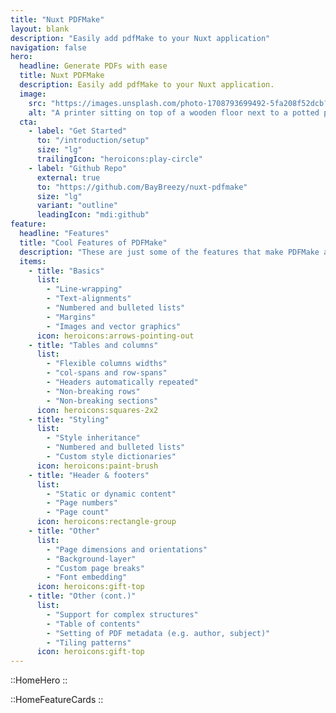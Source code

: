 ```yaml
---
title: "Nuxt PDFMake"
layout: blank
description: "Easily add pdfMake to your Nuxt application"
navigation: false
hero:
  headline: Generate PDFs with ease
  title: Nuxt PDFMake
  description: Easily add pdfMake to your Nuxt application.
  image:
    src: "https://images.unsplash.com/photo-1708793699492-5fa208f52dcb?q=80&w=2971&auto=format&fit=crop&ixlib=rb-4.0.3&ixid=M3wxMjA3fDB8MHxwaG90by1wYWdlfHx8fGVufDB8fHx8fA%3D%3D"
    alt: "A printer sitting on top of a wooden floor next to a potted plant Photo by Joonas Sild on"
  cta:
    - label: "Get Started"
      to: "/introduction/setup"
      size: "lg"
      trailingIcon: "heroicons:play-circle"
    - label: "Github Repo"
      external: true
      to: "https://github.com/BayBreezy/nuxt-pdfmake"
      size: "lg"
      variant: "outline"
      leadingIcon: "mdi:github"
feature:
  headline: "Features"
  title: "Cool Features of PDFMake"
  description: "These are just some of the features that make PDFMake a great choice for generating PDFs."
  items:
    - title: "Basics"
      list:
        - "Line-wrapping"
        - "Text-alignments"
        - "Numbered and bulleted lists"
        - "Margins"
        - "Images and vector graphics"
      icon: heroicons:arrows-pointing-out
    - title: "Tables and columns"
      list:
        - "Flexible columns widths"
        - "col-spans and row-spans"
        - "Headers automatically repeated"
        - "Non-breaking rows"
        - "Non-breaking sections"
      icon: heroicons:squares-2x2
    - title: "Styling"
      list:
        - "Style inheritance"
        - "Numbered and bulleted lists"
        - "Custom style dictionaries"
      icon: heroicons:paint-brush
    - title: "Header & footers"
      list:
        - "Static or dynamic content"
        - "Page numbers"
        - "Page count"
      icon: heroicons:rectangle-group
    - title: "Other"
      list:
        - "Page dimensions and orientations"
        - "Background-layer"
        - "Custom page breaks"
        - "Font embedding"
      icon: heroicons:gift-top
    - title: "Other (cont.)"
      list:
        - "Support for complex structures"
        - "Table of contents"
        - "Setting of PDF metadata (e.g. author, subject)"
        - "Tiling patterns"
      icon: heroicons:gift-top
---
```


::HomeHero
::

::HomeFeatureCards
::
